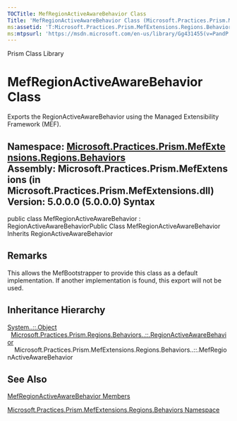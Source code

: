 ```yaml
---
TOCTitle: MefRegionActiveAwareBehavior Class
Title: 'MefRegionActiveAwareBehavior Class (Microsoft.Practices.Prism.MefExtensions.Regions.Behaviors)'
ms:assetid: 'T:Microsoft.Practices.Prism.MefExtensions.Regions.Behaviors.MefRegionActiveAwareBehavior'
ms:mtpsurl: 'https://msdn.microsoft.com/en-us/library/Gg431455(v=PandP.50)'
---
```


Prism Class Library

MefRegionActiveAwareBehavior Class
==================================

Exports the RegionActiveAwareBehavior using the Managed Extensibility Framework (MEF).

**Namespace:** [Microsoft.Practices.Prism.MefExtensions.Regions.Behaviors](https://msdn.microsoft.com/n:microsoft.practices.prism.mefextensions.regions.behaviors)
**Assembly:** Microsoft.Practices.Prism.MefExtensions (in Microsoft.Practices.Prism.MefExtensions.dll) Version: 5.0.0.0 (5.0.0.0)
Syntax
------

<span id="syntaxToggle"></span>public class MefRegionActiveAwareBehavior : RegionActiveAwareBehaviorPublic Class MefRegionActiveAwareBehavior Inherits RegionActiveAwareBehavior

Remarks
-------

<span id="remarksToggle"></span> This allows the MefBootstrapper to provide this class as a default implementation. If another implementation is found, this export will not be used.

Inheritance Hierarchy
---------------------

<span id="familyToggle"></span>[System..::.Object](http://msdn2.microsoft.com/en-us/library/e5kfa45b)
  [Microsoft.Practices.Prism.Regions.Behaviors..::.RegionActiveAwareBehavior](https://msdn.microsoft.com/t:microsoft.practices.prism.regions.behaviors.regionactiveawarebehavior)
    Microsoft.Practices.Prism.MefExtensions.Regions.Behaviors..::.MefRegionActiveAwareBehavior

See Also
--------

<span id="seeAlsoToggle"></span>
[MefRegionActiveAwareBehavior Members](https://msdn.microsoft.com/allmembers.t:microsoft.practices.prism.mefextensions.regions.behaviors.mefregionactiveawarebehavior)

[Microsoft.Practices.Prism.MefExtensions.Regions.Behaviors Namespace](https://msdn.microsoft.com/n:microsoft.practices.prism.mefextensions.regions.behaviors)
